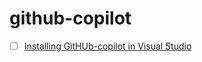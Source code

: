 # github-copilot

- [ ] [Installing GitHUb-copilot in Visual Studio](https://marketplace.visualstudio.com/items?itemName=GitHub.copilot)
